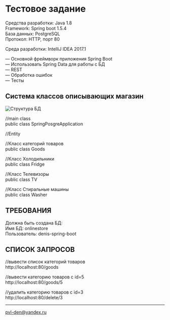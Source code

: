 Тестовое задание
=============================

Средства разработки: Java 1.8  
Framework: Spring boot 1.5.4  
База данных: PostgreSQL  
Протокол: HTTP, порт 80

Среда разработки: IntelliJ IDEA 2017.1

— Основной фреймворк приложения Spring Boot  
— Использовать Spring Data для работы с БД  
— REST  
— Обработка ошибок  
— Тесты

Cистема классов описывающих магазин
------------
![Структура БД](https://github.com/pvl-den/Spring-Boot/blob/master/BD_1.jpg)

//main class  
public class SpringPosgreApplication

//Entity

//Класс категорий товаров  
public class Goods

//Класс Холодильники  
public class Fridge 

//Класс Телевизоры  
public class TV 

//Класс Стиральные машины  
public class Washer

ТРЕБОВАНИЯ
------------

Должна быть создана БД:  
Имя БД: onlinestore  
Пользователь: denis-spring-boot
 


СПИСОК ЗАПРОСОВ
-----------
//вывести список категорий товаров  
http://localhost:80/goods

//вывести категорию товаров с id=5  
http://localhost:80/goods/5

//удалить категорию товаров с id=3  
http://localhost:80/delete/3

-------------------------------------------------------
pvl-den@yandex.ru
